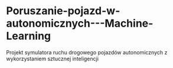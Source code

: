 # Poruszanie-pojazd-w-autonomicznych---Machine-Learning
Projekt symulatora ruchu drogowego pojazdów autonomicznych z wykorzystaniem sztucznej inteligencji
